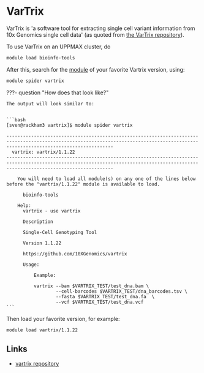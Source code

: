 # VarTrix

VarTrix is 'a software tool for extracting single cell variant information
from 10x Genomics single cell data' (as quoted from [the VarTrix repository](https://github.com/10XGenomics/vartrix)).

To use VarTrix on an UPPMAX cluster, do

```bash
module load bioinfo-tools
```

After this, search for the [module](../cluster_guides/modules.md)
of your favorite Vartrix version, using:

```bash
module spider vartrix
```

???- question "How does that look like?"

    The output will look similar to:


    ```bash
    [sven@rackham3 vartrix]$ module spider vartrix

    -----------------------------------------------------------------------------------------------------------------------------------------------------------------------------------
      vartrix: vartrix/1.1.22
    -----------------------------------------------------------------------------------------------------------------------------------------------------------------------------------

        You will need to load all module(s) on any one of the lines below before the "vartrix/1.1.22" module is available to load.

          bioinfo-tools
     
        Help:
          vartrix - use vartrix 
          
          Description
          
          Single-Cell Genotyping Tool
          
          Version 1.1.22
          
          https://github.com/10XGenomics/vartrix
          
          Usage:
              
              Example:
          
              vartrix --bam $VARTRIX_TEST/test_dna.bam \
                      --cell-barcodes $VARTRIX_TEST/dna_barcodes.tsv \
                      --fasta $VARTRIX_TEST/test_dna.fa  \
                      --vcf $VARTRIX_TEST/test_dna.vcf
    ```

Then load your favorite version, for example:

```bash
module load vartrix/1.1.22
```

## Links

- [vartrix repository](https://github.com/10XGenomics/vartrix)
